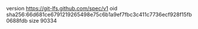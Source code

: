 version https://git-lfs.github.com/spec/v1
oid sha256:66d681ce6791219265498e75c6b1a9ef7fbc3c411c7736ecf928f15fb0688fdb
size 90334
